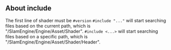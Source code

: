 ## About include
The first line of shader must be `#version`
`#include "..."` will start searching files based on the current path, which is "/SlamEngine/Engine/Asset/Shader".
`#include <...>` will start searching files based on a specific path, which is "/SlamEngine/Engine/Asset/Shader/Header".
